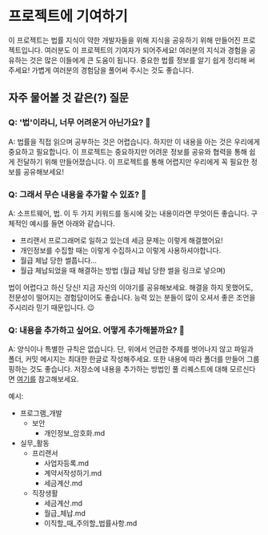 # 프로젝트에 기여하기

이 프로젝트는 법률 지식이 약한 개발자들을 위해 지식을 공유하기 위해 만들어진 프로젝트입니다.
여러분도 이 프로젝트의 기여자가 되어주세요!
여러분의 지식과 경험을 공유하는 것은 많은 이들에게 큰 도움이 됩니다.
중요한 법률 정보를 알기 쉽게 정리해 써주세요!
가볍게 여러분의 경험담을 풀어써 주시는 것도 좋습니다.

## 자주 물어볼 것 같은(?) 질문

### Q: '법'이라니, 너무 어려운거 아닌가요? 🤯
A: 법률을 직접 읽으며 공부하는 것은 어렵습니다.
하지만 이 내용을 아는 것은 우리에게 중요하고 필요합니다.
이 프로젝트는 중요하지만 어려운 정보를 공유와 협력을 통해 쉽게 전달하기 위해 만들어졌습니다.
이 프로젝트를 통해 어렵지만 우리에게 꼭 필요한 정보를 공유해보세요!

### Q: 그래서 무슨 내용을 추가할 수 있죠? 🤔
A: 소프트웨어, 법. 이 두 가지 키워드를 동시에 갖는 내용이라면 무엇이든 좋습니다.
구체적인 예시를 들면 아래와 같습니다.

- 프리랜서 프로그래머로 일하고 있는데 세금 문제는 이렇게 해결했어요!
- 개인정보를 수집할 때는 이렇게 수집하시고 이렇게 사용하셔야합니다.
- 월급 체납 당한 썰풉니다...
- 월급 체납되었을 때 해결하는 방법 (월급 체납 당한 썰을 링크로 넣으며)

법이 어렵다고 하신 당신! 지금 자신의 이야기를 공유해보세요.
해결을 하지 못했어도, 전문성이 떨어지는 경험담이어도 좋습니다.
능력 있는 분들이 많이 오셔서 좋은 조언을 주시리라 믿기 때문입니다. 😉

### Q: 내용을 추가하고 싶어요. 어떻게 추가해볼까요? 🤩
A: 양식이나 특별한 규칙은 없습니다.
단, 위에서 언급한 주제를 벗어나지 않고 파일과 폴더, 커밋 메시지는 최대한 한글로 작성해주세요.
또한 내용에 따라 폴더를 만들어 그룹핑하는 것도 좋습니다.
저장소에 내용을 추가하는 방법인 풀 리퀘스트에 대해 모르신다면
[여기를](https://wayhome25.github.io/git/2017/07/08/git-first-pull-request-story/)
참고해보세요.

예시:
- 프로그램_개발
  - 보안
    - 개인정보_암호화.md
- 실무_활동
  - 프리랜서
    - 사업자등록.md
    - 계약서작성하기.md
    - 세금계산.md
  - 직장생활
    - 세금계산.md
    - 월급_체납.md
    - 이직할_때_주의할_법률사항.md
